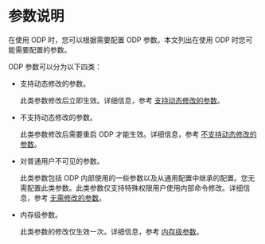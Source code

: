 参数说明 
=========================

在使用 ODP 时，您可以根据需要配置 ODP 参数。本文列出在使用 ODP 时您可能需要配置的参数。

ODP 参数可以分为以下四类：

* 支持动态修改的参数。

  此类参数修改后立即生效。详细信息，参考 [支持动态修改的参数](3.parameters-that-can-be-dynamically-modified.md)。
  

* 不支持动态修改的参数。

  此类参数修改后需要重启 ODP 才能生效。详细信息，参考 [不支持动态修改的参数](4.parameters-that-cannot-be-dynamically-modified.md)。
  

* 对普通用户不可见的参数。

  此类参数包括 ODP 内部使用的一些参数以及从通用配置中继承的配置。您无需配置此类参数。此类参数仅支持特殊权限用户使用内部命令修改。详细信息，参考 [无需修改的参数](5.parameters-that-do-not-need-to-be-modified.md)。
  

* 内存级参数。

  此类参数的修改仅生效一次。详细信息，参考 [内存级参数](6.memory-level-parameters.md)。
  




